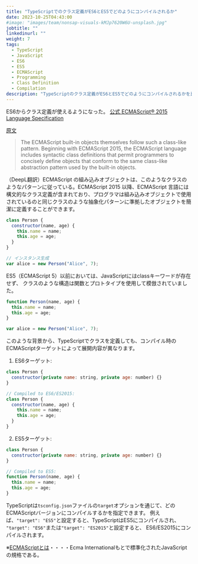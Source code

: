 ```yaml
---
title: "TypeScriptでのクラス定義がES6とES5でどのようにコンパイルされるか"
date: 2023-10-25T04:43:00
#image: "images/team/nonsap-visuals-kMJp7620W6U-unsplash.jpg"
jobtitle: ""
linkedinurl: ""
weight: 7
tags:
  - TypeScript
  - JavaScript
  - ES6
  - ES5
  - ECMAScript
  - Programming
  - Class Definition
  - Compilation
description: "TypeScriptのクラス定義がES6とES5でどのようにコンパイルされるかを比較。ターゲットバージョンによる挙動の違いを学ぶ。"
---
```



ES6からクラス定義が使えるようになった。
[公式 ECMAScript® 2015 Language Specification](https://262.ecma-international.org/6.0/#sec-makeclassconstructor)

[原文](https://262.ecma-international.org/6.0/#:~:text=The%20ECMAScript%20built,permit%20programmers%20to%20concisely%20define)
> The ECMAScript built-in objects themselves follow such a class-like pattern. Beginning with ECMAScript 2015, the ECMAScript language includes syntactic class definitions that permit programmers to concisely define objects that conform to the same class-like abstraction pattern used by the built-in objects.

（DeepL翻訳）ECMAScript の組み込みオブジェクトは、このようなクラスのようなパターンに従っている。ECMAScript 2015 以降、ECMAScript 言語には構文的なクラス定義が含まれており、プログラマは組み込みオブジェクトで使用されているのと同じクラスのような抽象化パターンに準拠したオブジェクトを簡潔に定義することができます。

```javascript
class Person {
  constructor(name, age) {
    this.name = name;
    this.age = age;
  }
}

// インスタンス生成
var alice = new Person("Alice", 7);
```

ES5（ECMAScript 5）以前においては、JavaScriptにはclassキーワードが存在せず、
クラスのような構造は関数とプロトタイプを使用して模倣されていました。

```javascript
function Person(name, age) {
  this.name = name;
  this.age = age;
}

var alice = new Person("Alice", 7);
```

このような背景から、TypeScriptでクラスを定義しても、コンパイル時のECMAScriptターゲットによって展開内容が異なります。

1. ES6ターゲット:

```javascript
class Person {
  constructor(private name: string, private age: number) {}
}

// Compiled to ES6/ES2015:
class Person {
  constructor(name, age) {
    this.name = name;
    this.age = age;
  }
}
```

2. ES5ターゲット:

```javascript
class Person {
  constructor(private name: string, private age: number) {}
}

// Compiled to ES5:
function Person(name, age) {
  this.name = name;
  this.age = age;
}
```

TypeScriptは`tsconfig.json`ファイルの`target`オプションを通じて、どのECMAScriptバージョンにコンパイルするかを指定できます。
例えば、`"target": "ES5"`と設定すると、TypeScriptはES5にコンパイルされ、
`"target": "ES6"`または`"target": "ES2015"`と設定すると、
ES6/ES2015にコンパイルされます。

※[ECMAScriptとは](https://ja.wikipedia.org/wiki/ECMAScript)・・・・Ecma Internationalもとで標準化されたJavaScriptの規格である。
